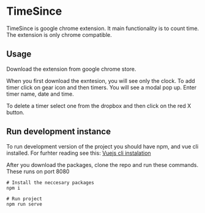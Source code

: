 # TimeSince
TimeSince is google chrome extension. It main functionality is to count time. The extension is only chrome compatible.

## Usage
Download the extension from google chrome store.

When you first download the exntesion, you will see only the clock. To add timer click on gear icon and then timers. You will see a modal pop up. Enter timer name, date and time.

To delete a timer select one from the dropbox and then click on the red X button.

## Run development instance
To run development version of the project you should have npm, and vue cli installed. For furhter reading see this: [Vuejs cli instalation](https://cli.vuejs.org/guide/installation.html)

After you download the packages, clone the repo and run these commands. These runs on port 8080
```
# Install the neccesary packages
npm i 

# Run project
npm run serve
```
